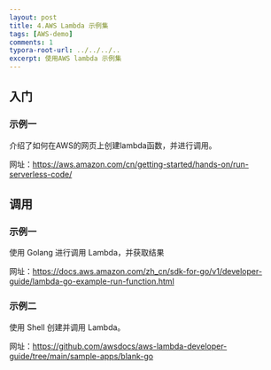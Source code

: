 ```yaml
---
layout: post
title: 4.AWS Lambda 示例集
tags: [AWS-demo]
comments: 1
typora-root-url: ../../../..
excerpt: 使用AWS lambda 示例集
---
```


## 入门

### 示例一

介绍了如何在AWS的网页上创建lambda函数，并进行调用。

网址：https://aws.amazon.com/cn/getting-started/hands-on/run-serverless-code/ 

## 调用

### 示例一

使用 Golang 进行调用 Lambda，并获取结果

网址：https://docs.aws.amazon.com/zh_cn/sdk-for-go/v1/developer-guide/lambda-go-example-run-function.html

### 示例二

使用 Shell 创建并调用 Lambda。

网址：https://github.com/awsdocs/aws-lambda-developer-guide/tree/main/sample-apps/blank-go